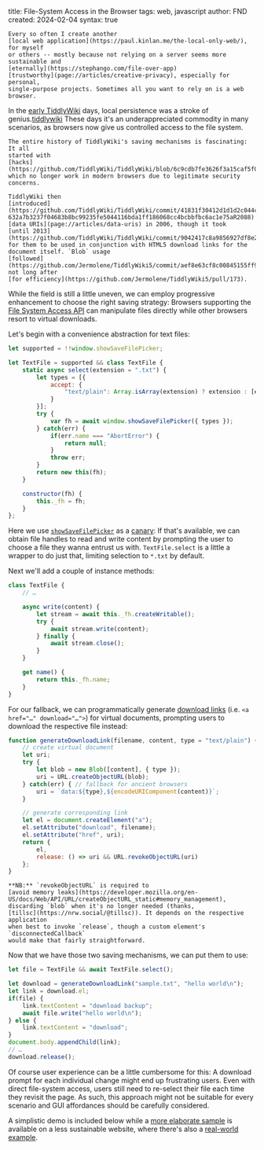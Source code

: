title: File-System Access in the Browser
tags: web, javascript
author: FND
created: 2024-02-04
syntax: true

```intro
Every so often I create another
[local web application](https://paul.kinlan.me/the-local-only-web/), for myself
or others -- mostly because not relying on a server seems more sustainable and
[eternally](https://stephango.com/file-over-app)
[trustworthy](page://articles/creative-privacy), especially for personal,
single-purpose projects. Sometimes all you want to rely on is a web browser.
```

In the [early TiddlyWiki](https://classic.tiddlywiki.com/archive/) days, local
persistence was a stroke of genius.[tiddlywiki](footnote://) These days it's an
underappreciated commodity in many scenarios, as browsers now give us controlled
access to the file system.

```footnote tiddlywiki
The entire history of TiddlyWiki's saving mechanisms is fascinating: It all
started with
[hacks](https://github.com/TiddlyWiki/TiddlyWiki/blob/6c9cdb7fe3626f3a15caf5f00c561dfb851a5981/js/FileSystem.js#L241)
which no longer work in modern browsers due to legitimate security concerns.

TiddlyWiki then
[introduced](https://github.com/TiddlyWiki/TiddlyWiki/commit/41831f30412d1d1d2c044c330c832a7eebfb1217#diff-632a7b3237f04683b8bc99235fe5044116bda1ff186068cc4bcbbfbc6ac1e75aR2088)
[data URIs](page://articles/data-uris) in 2006, though it took
[until 2013](https://github.com/TiddlyWiki/TiddlyWiki/commit/9042417c8a9856927df8e2386cb4bc6464819b14)
for them to be used in conjunction with HTML5 download links for the
document itself. `Blob` usage
[followed](https://github.com/Jermolene/TiddlyWiki5/commit/aef8e63cf8c00845155ff94371efbb559efdfac9)
not long after
[for efficiency](https://github.com/Jermolene/TiddlyWiki5/pull/173).
```

While the field is still a little uneven, we can employ progressive enhancement
to choose the right saving strategy: Browsers supporting the
[File System Access API](https://css-tricks.com/getting-started-with-the-file-system-access-api/)
can manipulate files directly while other browsers resort to virtual downloads.

Let's begin with a convenience abstraction for text files:

```javascript
let supported = !!window.showSaveFilePicker;

let TextFile = supported && class TextFile {
    static async select(extension = ".txt") {
        let types = [{
            accept: {
                "text/plain": Array.isArray(extension) ? extension : [extension]
            }
        }];
        try {
            var fh = await window.showSaveFilePicker({ types });
        } catch(err) {
            if(err.name === "AbortError") {
                return null;
            }
            throw err;
        }
        return new this(fh);
    }

    constructor(fh) {
        this._fh = fh;
    }
};
```

Here we use
[`showSaveFilePicker`](https://developer.mozilla.org/en-US/docs/Web/API/Window/showSaveFilePicker)
as a [canary](https://decadecity.net/blog/2014/03/06/cutting-the-mustard): If
that's available, we can obtain file handles to read and write content by
prompting the user to choose a file they wanna entrust us with.
`TextFile.select` is a little a wrapper to do just that, limiting selection to
`*.txt` by default.

Next we'll add a couple of instance methods:

```javascript
class TextFile {
    // …

    async write(content) {
        let stream = await this._fh.createWritable();
        try {
            await stream.write(content);
        } finally {
            await stream.close();
        }
    }

    get name() {
        return this._fh.name;
    }
}
```

For our fallback, we can programmatically generate
[download links](https://developer.mozilla.org/en-US/docs/Web/HTML/Element/a#attr-download)
(i.e. `<a href="…" download="…">`) for virtual documents, prompting users to
download the respective file instead:

```javascript
function generateDownloadLink(filename, content, type = "text/plain") {
    // create virtual document
    let uri;
    try {
        let blob = new Blob([content], { type });
        uri = URL.createObjectURL(blob);
    } catch(err) { // fallback for ancient browsers
        uri = `data:${type},${encodeURIComponent(content)}`;
    }

    // generate corresponding link
    let el = document.createElement("a");
    el.setAttribute("download", filename);
    el.setAttribute("href", uri);
    return {
        el,
        release: () => uri && URL.revokeObjectURL(uri)
    };
}
```

```ref memleak
**NB:** `revokeObjectURL` is required to
[avoid memory leaks](https://developer.mozilla.org/en-US/docs/Web/API/URL/createObjectURL_static#memory_management),
discarding `blob` when it's no longer needed (thanks,
[tillsc](https://nrw.social/@tillsc)). It depends on the respective application
when best to invoke `release`, though a custom element's `disconnectedCallback`
would make that fairly straightforward.
```

Now that we have those two saving mechanisms, we can put them to use:

```javascript
let file = TextFile && await TextFile.select();

let download = generateDownloadLink("sample.txt", "hello world\n");
let link = download.el;
if(file) {
    link.textContent = "download backup";
    await file.write("hello world\n");
} else {
    link.textContent = "download";
}
document.body.appendChild(link);
// …
download.release();
```

Of course user experience can be a little cumbersome for this: A download prompt
for each individual change might end up frustrating users. Even with direct
file-system access, users still need to re-select their file each time they
revisit the page. As such, this approach might not be suitable for every
scenario and GUI affordances should be carefully considered.

A simplistic demo is included below while a
[more elaborate sample](https://github.com/FND/automemo) is available on a less
sustainable website, where there's also a
[real-world example](https://github.com/ddd-crew/bounded-context-canvas/pull/36).

```embed uri=./demo.html resize
```
